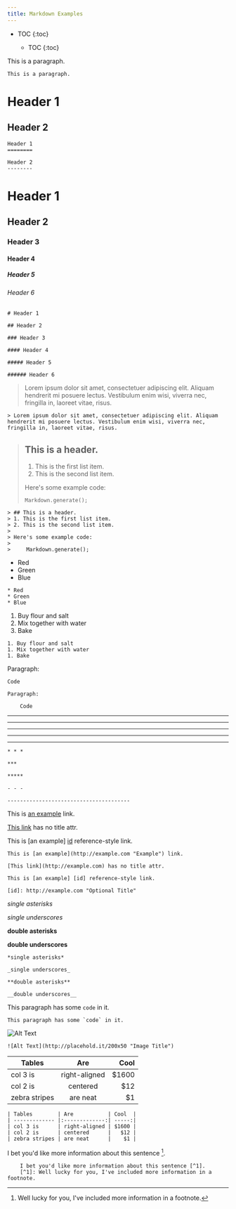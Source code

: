 ```yaml
---
title: Markdown Examples
---
```


* TOC
{:toc}

    * TOC
    {:toc}

This is a paragraph.

    This is a paragraph.



Header 1
========

Header 2
--------

    Header 1
    ========

    Header 2
    --------



# Header 1

## Header 2

### Header 3

#### Header 4

##### Header 5

###### Header 6

    # Header 1
    
    ## Header 2
    
    ### Header 3
    
    #### Header 4
    
    ##### Header 5
    
    ###### Header 6






> Lorem ipsum dolor sit amet, consectetuer adipiscing elit. Aliquam hendrerit mi posuere lectus. Vestibulum enim wisi, viverra nec, fringilla in, laoreet vitae, risus.

    > Lorem ipsum dolor sit amet, consectetuer adipiscing elit. Aliquam hendrerit mi posuere lectus. Vestibulum enim wisi, viverra nec, fringilla in, laoreet vitae, risus.



> ## This is a header.
> 1. This is the first list item.
> 2. This is the second list item.
>
> Here's some example code:
>
>     Markdown.generate();

    > ## This is a header.
    > 1. This is the first list item.
    > 2. This is the second list item.
    >
    > Here's some example code:
    >
    >     Markdown.generate();






* Red
* Green
* Blue

~~~
* Red
* Green
* Blue
~~~



1. Buy flour and salt
1. Mix together with water
1. Bake

~~~
1. Buy flour and salt
1. Mix together with water
1. Bake
~~~



Paragraph:

    Code

<!-- -->

    Paragraph:

        Code



* * *

***

*****

- - -

---------------------------------------

    * * *

    ***

    *****

    - - -

    ---------------------------------------



This is [an example](http://example.com "Example") link.

[This link](http://example.com) has no title attr.

This is [an example] [id] reference-style link.

[id]: http://example.com "Optional Title"

    This is [an example](http://example.com "Example") link.

    [This link](http://example.com) has no title attr.

    This is [an example] [id] reference-style link.

    [id]: http://example.com "Optional Title"



*single asterisks*

_single underscores_

**double asterisks**

__double underscores__

    *single asterisks*

    _single underscores_

    **double asterisks**

    __double underscores__



This paragraph has some `code` in it.

    This paragraph has some `code` in it.



![Alt Text](http://placehold.it/200x50 "Image Title")

    ![Alt Text](http://placehold.it/200x50 "Image Title")
    
    
| Tables        | Are           | Cool  |
| ------------- |:-------------:| -----:|
| col 3 is      | right-aligned | $1600 |
| col 2 is      | centered      |   $12 |
| zebra stripes | are neat      |    $1 |

    | Tables        | Are           | Cool  |
    | ------------- |:-------------:| -----:|
    | col 3 is      | right-aligned | $1600 |
    | col 2 is      | centered      |   $12 |
    | zebra stripes | are neat      |    $1 |
    
I bet you'd like more information about this sentence [^1].

[^1]: Well lucky for you, I've included more information in a footnote.

~~~
    I bet you'd like more information about this sentence [^1].
    [^1]: Well lucky for you, I've included more information in a footnote.
~~~

